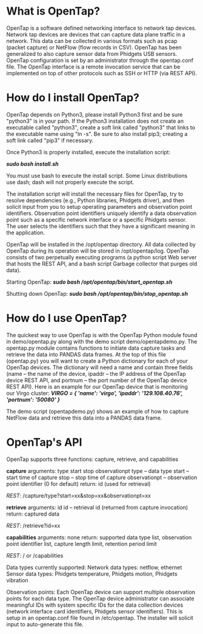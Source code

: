 # What is OpenTap?

OpenTap is a software defined networking interface to network tap devices. Network tap devices are devices that can capture data plane traffic in a network. This data can be collected in various formats such as pcap (packet capture) or NetFlow (flow records in CSV). OpenTap has been generalized to also capture sensor data from Phidgets USB sensors. OpenTap configuration is set by an administrator through the opentap.conf file.
The OpenTap interface is a remote invocation service that can be implemented on top of other protocols such as SSH or HTTP (via REST API). 

# How do I install OpenTap?

OpenTap depends on Python3, please install Python3 first and be sure "python3" is in your path. If the Python3 installation does not create an executable called "python3", create a soft link called "python3" that links to the executable name using "ln -s". Be sure to also install pip3; creating a soft link called "pip3" if necessary.

Once Python3 is properly installed, execute the installation script:

**_sudo bash install.sh_**

You must use bash to execute the install script. Some Linux distributions use dash; dash will not properly execute the script.

The installation script will install the necessary files for OpenTap, try to resolve dependencies (e.g., Python libraries, Phidgets driver), and then solicit input from you to setup operating parameters and observation point identifiers. Observation point identifiers uniquely identify a data observation point such as a specific network interface or a specific Phidgets sensor. The user selects the identifiers such that they have a significant meaning in the application.

OpenTap will be installed in the /opt/opentap directory. All data collected by OpenTap during its operation will be stored in /opt/opentap/log.
OpenTap consists of two perpetually executing programs (a python script Web server that hosts the REST API, and a bash script Garbage collector 
that purges old data).

Starting OpenTap:
**_sudo bash /opt/opentap/bin/start_opentap.sh_**

Shutting down OpenTap:
**_sudo bash /opt/opentap/bin/stop_opentap.sh_**

# How do I use OpenTap?

The quickest way to use OpenTap is with the OpenTap Python module found in demo/opentap.py along with the demo script demo/opentapdemo.py. The opentap.py module contains functions to initiate data capture tasks and retrieve the data into PANDAS data frames. At the top of this file (opentap.py) you will want to create a Python dictionary for each of your OpenTap devices. The dictionary will need a name and contain three fields (name – the name of the device, ipaddr – the IP address of the OpenTap device REST API, and portnum – the port number of the OpenTap device REST API). Here is an example for our OpenTap device that is monitoring our Virgo cluster:
**_VIRGO = { 'name': 'virgo', 'ipaddr': '129.108.40.76', 'portnum': '50080' }_**

The demo script (opentapdemo.py) shows an example of how to capture NetFlow data and retrieve this data into a PANDAS data frame.

# OpenTap's API

OpenTap supports three functions: capture, retrieve, and capabilities

**capture**
arguments: type start stop observationpt type – data type
start – start time of capture
stop – stop time of capture
observationpt – observation point identifier (0 for default)
return: id (used for retrieval)

_REST_: /capture/type?start=xx&stop=xx&observationpt=xx

**retrieve**
arguments: id
id – retrieval id (returned from capture invocation)
return: captured data

_REST_: /retrieve?id=xx

**capabilities**
arguments: none
return: supported data type list, observation point identifier list, capture length limit, retention period limit

_REST_: / or /capabilities

Data types currently supported: Network data types: netflow, ethernet Sensor data types: Phidgets temperature, Phidgets motion, Phidgets vibration

Observation points:
Each OpenTap device can support multiple observation points for each data type. The OpenTap device administrator can associate meaningful IDs with 
system specific IDs for the data collection devices (network interface card identifiers, Phidgets sensor identifiers). This is setup in an opentap.conf 
file found in /etc/opentap. The installer will solicit input to auto-generate this file.
